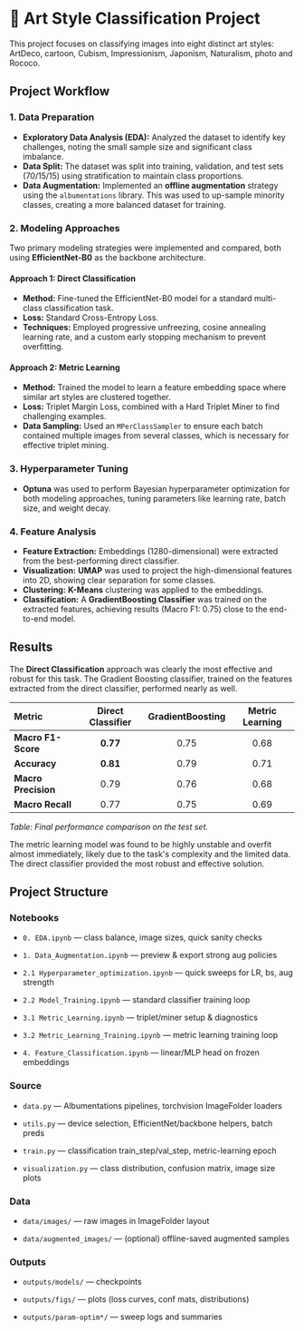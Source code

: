 # 🎨 Art Style Classification Project

This project focuses on classifying images into eight distinct art styles: ArtDeco, cartoon, Cubism, Impressionism, Japonism, Naturalism, photo and Rococo.


## Project Workflow

### 1. Data Preparation
* **Exploratory Data Analysis (EDA):** Analyzed the dataset to identify key challenges, noting the small sample size and significant class imbalance.
* **Data Split:** The dataset was split into training, validation, and test sets (70/15/15) using stratification to maintain class proportions.
* **Data Augmentation:** Implemented an **offline augmentation** strategy using the `albumentations` library. This was used to up-sample minority classes, creating a more balanced dataset for training.

### 2. Modeling Approaches

Two primary modeling strategies were implemented and compared, both using **EfficientNet-B0** as the backbone architecture.

#### Approach 1: Direct Classification
* **Method:** Fine-tuned the EfficientNet-B0 model for a standard multi-class classification task.
* **Loss:** Standard Cross-Entropy Loss.
* **Techniques:** Employed progressive unfreezing, cosine annealing learning rate, and a custom early stopping mechanism to prevent overfitting.

#### Approach 2: Metric Learning
* **Method:** Trained the model to learn a feature embedding space where similar art styles are clustered together.
* **Loss:** Triplet Margin Loss, combined with a Hard Triplet Miner to find challenging examples.
* **Data Sampling:** Used an `MPerClassSampler` to ensure each batch contained multiple images from several classes, which is necessary for effective triplet mining.

### 3. Hyperparameter Tuning
* **Optuna** was used to perform Bayesian hyperparameter optimization for both modeling approaches, tuning parameters like learning rate, batch size, and weight decay.

### 4. Feature Analysis
* **Feature Extraction:** Embeddings (1280-dimensional) were extracted from the best-performing direct classifier.
* **Visualization:** **UMAP** was used to project the high-dimensional features into 2D, showing clear separation for some classes.
* **Clustering:** **K-Means** clustering was applied to the embeddings.
* **Classification:** A **GradientBoosting Classifier** was trained on the extracted features, achieving results (Macro F1: 0.75) close to the end-to-end model.


## Results

The **Direct Classification** approach was clearly the most effective and robust for this task. The Gradient Boosting classifier, trained on the features extracted from the direct classifier, performed nearly as well.

| Metric | Direct Classifier | GradientBoosting | Metric Learning |
| :--- | :---: | :---: | :---: |
| **Macro F1-Score** | **0.77** | 0.75 | 0.68 |
| **Accuracy** | **0.81** | 0.79 | 0.71 |
| **Macro Precision** | 0.79 | 0.76 | 0.68 |
| **Macro Recall** | 0.77 | 0.75 | 0.69 |

*Table: Final performance comparison on the test set.*

The metric learning model was found to be highly unstable and overfit almost immediately, likely due to the task's complexity and the limited data. The direct classifier provided the most robust and effective solution.

## Project Structure

### Notebooks

- `0. EDA.ipynb` — class balance, image sizes, quick sanity checks

- `1. Data_Augmentation.ipynb` — preview & export strong aug policies

- `2.1 Hyperparameter_optimization.ipynb` — quick sweeps for LR, bs, aug strength

- `2.2 Model_Training.ipynb` — standard classifier training loop

- `3.1 Metric_Learning.ipynb` — triplet/miner setup & diagnostics

- `3.2 Metric_Learning_Training.ipynb` — metric learning training loop

- `4. Feature_Classification.ipynb` — linear/MLP head on frozen embeddings

### Source

- `data.py` — Albumentations pipelines, torchvision ImageFolder loaders

- `utils.py` — device selection, EfficientNet/backbone helpers, batch preds

- `train.py` — classification train_step/val_step, metric-learning epoch

- `visualization.py` — class distribution, confusion matrix, image size plots


### Data

- `data/images/` — raw images in ImageFolder layout

- `data/augmented_images/` — (optional) offline-saved augmented samples

### Outputs

- `outputs/models/` — checkpoints

- `outputs/figs/` — plots (loss curves, conf mats, distributions)

- `outputs/param-optim*/` — sweep logs and summaries

